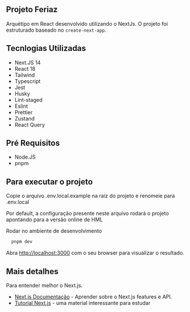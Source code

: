## Projeto Feriaz

Arquétipo em React desenvolvido utilizando o NextJs.
O projeto foi estruturado baseado no `create-next-app`.

## Tecnlogias Utilizadas

- Next.JS 14
- React 18
- Tailwind
- Typescript
- Jest
- Husky
- Lint-staged
- Eslint
- Prettier
- Zustand
- React Query

## Pré Requisitos

- Node.JS
- pnpm

## Para executar o projeto

Copie o arquivo .env.local.example na raiz do projeto e renomeie para .env.local

Por default, a configuração presente neste arquivo rodará o projeto apontando para a versão online de HML

Rodar no ambiente de desenvolvimento

```bash
  pnpm dev
```
Abra [http://localhost:3000](http://localhost:3000) com o seu browser para visualizar o resultado.

## Mais detalhes

Para entender melhor o Next.js.

- [Next.js Documentação](https://nextjs.org/docs) - Aprender sobre o Next.js features e API.
- [Tutorial Next.js](https://nextjs.org/learn) - uma material interessante para estudar
